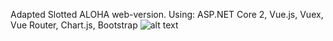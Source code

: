 Adapted Slotted ALOHA web-version.
Using: ASP.NET Core 2, Vue.js, Vuex, Vue Router, Chart.js, Bootstrap
![alt text](http://i104.fastpic.ru/big/2018/0608/8d/ade3ca6f0fb4cc39ed691ade7306a58d.png)
